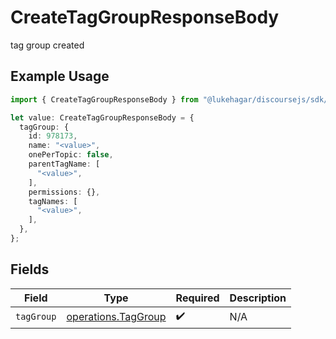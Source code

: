 # CreateTagGroupResponseBody

tag group created

## Example Usage

```typescript
import { CreateTagGroupResponseBody } from "@lukehagar/discoursejs/sdk/models/operations";

let value: CreateTagGroupResponseBody = {
  tagGroup: {
    id: 978173,
    name: "<value>",
    onePerTopic: false,
    parentTagName: [
      "<value>",
    ],
    permissions: {},
    tagNames: [
      "<value>",
    ],
  },
};
```

## Fields

| Field                                                             | Type                                                              | Required                                                          | Description                                                       |
| ----------------------------------------------------------------- | ----------------------------------------------------------------- | ----------------------------------------------------------------- | ----------------------------------------------------------------- |
| `tagGroup`                                                        | [operations.TagGroup](../../../sdk/models/operations/taggroup.md) | :heavy_check_mark:                                                | N/A                                                               |